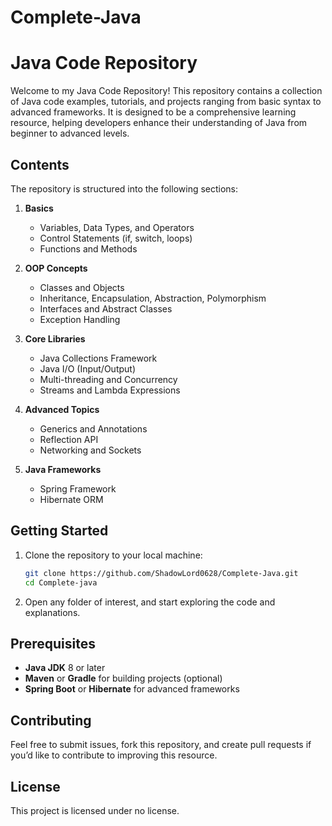 # Complete-Java

# Java Code Repository

Welcome to my Java Code Repository! This repository contains a collection of Java code examples, tutorials, and projects ranging from basic syntax to advanced frameworks. It is designed to be a comprehensive learning resource, helping developers enhance their understanding of Java from beginner to advanced levels.

## Contents

The repository is structured into the following sections:

1. **Basics**
   - Variables, Data Types, and Operators
   - Control Statements (if, switch, loops)
   - Functions and Methods

2. **OOP Concepts**
   - Classes and Objects
   - Inheritance, Encapsulation, Abstraction, Polymorphism
   - Interfaces and Abstract Classes
   - Exception Handling

3. **Core Libraries**
   - Java Collections Framework
   - Java I/O (Input/Output)
   - Multi-threading and Concurrency
   - Streams and Lambda Expressions

4. **Advanced Topics**
   - Generics and Annotations
   - Reflection API
   - Networking and Sockets

5. **Java Frameworks**
   - Spring Framework
   - Hibernate ORM

## Getting Started

1. Clone the repository to your local machine:

   ```bash
   git clone https://github.com/ShadowLord0628/Complete-Java.git
   cd Complete-java
   ```

2. Open any folder of interest, and start exploring the code and explanations.

## Prerequisites

- **Java JDK** 8 or later
- **Maven** or **Gradle** for building projects (optional)
- **Spring Boot** or **Hibernate** for advanced frameworks

## Contributing

Feel free to submit issues, fork this repository, and create pull requests if you’d like to contribute to improving this resource.

## License

This project is licensed under no license.
